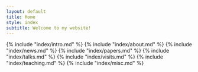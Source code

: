 ```yaml
---
layout: default
title: Home
style: index
subtitle: Welcome to my website!
---
```


{% include "index/intro.md" %}
{% include "index/about.md" %}
{% include "index/news.md" %}
{% include "index/papers.md" %}
{% include "index/talks.md" %}
{% include "index/visits.md" %}
{% include "index/teaching.md" %}
{% include "index/misc.md" %}
